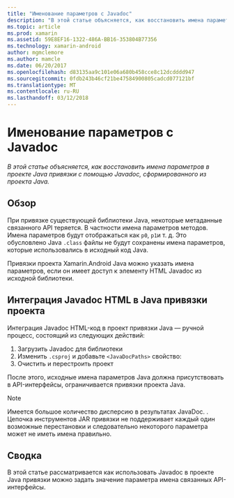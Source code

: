 ```yaml
---
title: "Именование параметров с Javadoc"
description: "В этой статье объясняется, как восстановить имена параметров в проекте Java привязки с помощью Javadoc, сформированного из проекта Java."
ms.topic: article
ms.prod: xamarin
ms.assetid: 59E8EF16-1322-486A-BB16-353804B77356
ms.technology: xamarin-android
author: mgmclemore
ms.author: mamcle
ms.date: 06/20/2017
ms.openlocfilehash: d83135aa9c101e06a680b458cce8c12dcdddd947
ms.sourcegitcommit: 0fdb243b46cf21be47584900805cadcd077121bf
ms.translationtype: MT
ms.contentlocale: ru-RU
ms.lasthandoff: 03/12/2018
---
```

# <a name="naming-parameters-with-javadoc"></a>Именование параметров с Javadoc

_В этой статье объясняется, как восстановить имена параметров в проекте Java привязки с помощью Javadoc, сформированного из проекта Java._


## <a name="overview"></a>Обзор

При привязке существующей библиотеки Java, некоторые метаданные связанного API теряется. В частности имена параметров методов. Имена параметров будут отображаться как `p0`, `p1`и т. д. Это обусловлено Java `.class` файлы не будут сохранены имена параметров, которые использовались в исходный код Java. 

Привязки проекта Xamarin.Android Java можно указать имена параметров, если он имеет доступ к элементу HTML Javadoc из исходной библиотеки. 

## <a name="integrating-javadoc-html-into-a-java-binding-project"></a>Интеграция Javadoc HTML в Java привязки проекта

Интеграция Javadoc HTML-код в проект привязки Java — ручной процесс, состоящий из следующих действий: 

1.  Загрузить Javadoc для библиотеки
2.  Изменить `.csproj` и добавьте `<JavaDocPaths>` свойство:
3.  Очистить и перестроить проект

После этого, исходные имена параметров Java должна присутствовать в API-интерфейсы, ограничивается привязки проекта Java. 


> [!NOTE]
> Имеется большое количество дисперсию в результатах JavaDoc. . Цепочка инструментов JAR привязки не поддерживает каждый один возможные перестановки и следовательно некоторого параметра может не иметь имена правильно.


## <a name="summary"></a>Сводка

В этой статье рассматривается как использовать Javadoc в проекте Java привязки можно задать значение параметра имена связанных API-интерфейсы. 

